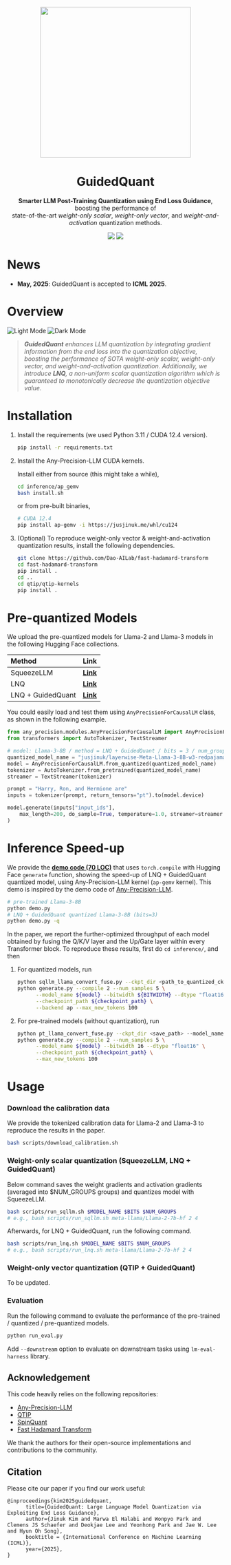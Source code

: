 <p align=center>
<div align=center>
<img src="assets/guidedquant-logo.png" width=350>
</div>
<h1 align="center">GuidedQuant</h1>
</p>
<p align="center"><b>Smarter LLM Post-Training Quantization using End Loss Guidance</b>, boosting the performance of <br> state-of-the-art <i>weight-only scalar</i>, <i>weight-only vector</i>, and <i>weight-and-activation</i> quantization methods.</p>
<p align="center">
<a href="https://arxiv.org/abs/2505.07004"><img src="https://img.shields.io/badge/arXiv-2505.07004-b31b1b.svg"></a>
<a href="./LICENSE"><img src="https://img.shields.io/badge/License-MIT-yellow"></a>
</p>

# News
- **May, 2025**: GuidedQuant is accepted to **ICML 2025**.

# Overview
![Light Mode](assets/objective-light.png#gh-light-mode-only)
![Dark Mode](assets/objective-dark.png#gh-dark-mode-only)

> *<b>GuidedQuant</b> enhances LLM quantization by integrating gradient information from the end loss into the quantization objective, boosting the performance of SOTA weight-only scalar, weight-only vector, and weight-and-activation quantization. Additionally, we introduce <b>LNQ</b>, a non-uniform scalar quantization algorithm which is guaranteed to monotonically decrease the quantization objective value.*

# Installation 

1. Install the requirements (we used Python 3.11 / CUDA 12.4 version).
      ```bash
      pip install -r requirements.txt
      ```
2. Install the Any-Precision-LLM CUDA kernels.

      Install either from source (this might take a while),
      ```bash
      cd inference/ap_gemv
      bash install.sh
      ```
      or from pre-built binaries,
      ```bash
      # CUDA 12.4
      pip install ap-gemv -i https://jusjinuk.me/whl/cu124
      ```
3. (Optional) To reproduce weight-only vector & weight-and-activation quantization results, install the following dependencies.
      ```bash
      git clone https://github.com/Dao-AILab/fast-hadamard-transform 
      cd fast-hadamard-transform
      pip install .
      cd ..
      cd qtip/qtip-kernels
      pip install .
      ```


# Pre-quantized Models
We upload the pre-quantized models for Llama-2 and Llama-3 models in the following Hugging Face collections.

| Method | Link |
|:---|:---:|
| SqueezeLLM        | **[Link](https://huggingface.co/collections/jusjinuk/guidedquant-squeezellm-682ca2b6d71351d9bd94e94d)** |
| LNQ               | **[Link](https://huggingface.co/collections/jusjinuk/guidedquant-lnq-682c879c799d0ba767b57216)** |
| LNQ + GuidedQuant | **[Link](https://huggingface.co/collections/jusjinuk/guidedquant-lnq-gquant-682c89b60907f4a88caf6fa3)** |

You could easily load and test them using `AnyPrecisionForCausalLM` class, as shown in the following example.

```python
from any_precision.modules.AnyPrecisionForCausalLM import AnyPrecisionForCausalLM
from transformers import AutoTokenizer, TextStreamer

# model: Llama-3-8B / method = LNQ + GuidedQuant / bits = 3 / num_groups = 1
quantized_model_name = "jusjinuk/layerwise-Meta-Llama-3-8B-w3-redpajama_s1024_blk4096_g1_iter3_cd4"
model = AnyPrecisionForCausalLM.from_quantized(quantized_model_name)
tokenizer = AutoTokenizer.from_pretrained(quantized_model_name)
streamer = TextStreamer(tokenizer)

prompt = "Harry, Ron, and Hermione are"
inputs = tokenizer(prompt, return_tensors="pt").to(model.device)

model.generate(inputs["input_ids"], 
    max_length=200, do_sample=True, temperature=1.0, streamer=streamer
)
```

# Inference Speed-up
We provide the **[demo code (70 LOC)](./demo.py)** that uses `torch.compile` with Hugging Face `generate` function, showing the speed-up of LNQ + GuidedQuant quantized model, using Any-Precision-LLM kernel (`ap-gemv` kernel). This demo is inspired by the demo code of [Any-Precision-LLM](https://github.com/SNU-ARC/any-precision-llm).
```bash
# pre-trained Llama-3-8B
python demo.py
# LNQ + GuidedQuant quantized Llama-3-8B (bits=3)
python demo.py -q
```

In the paper, we report the further-optimized throughput of each model obtained by fusing the Q/K/V layer and the Up/Gate layer within every Transformer block.
To reproduce these results, first do `cd inference/`, and then

1. For quantized models, run
      ```bash
      python sqllm_llama_convert_fuse.py --ckpt_dir <path_to_quantized_ckpt> --bitwidth <bitwidth>
      python generate.py --compile 2 --num_samples 5 \
            --model_name ${model} --bitwidth ${BITWIDTH} --dtype "float16" \
            --checkpoint_path ${checkpoint_path} \
            --backend ap --max_new_tokens 100
      ```

2. For pre-trained models (without quantization), run
      ```bash
      python pt_llama_convert_fuse.py --ckpt_dir <save_path> --model_name <huggingface_model_name>
      python generate.py --compile 2 --num_samples 5 \
            --model_name ${model} --bitwidth 16 --dtype "float16" \
            --checkpoint_path ${checkpoint_path} \
            --max_new_tokens 100
      ```


# Usage

### Download the calibration data
We provide the tokenized calibration data for Llama-2 and Llama-3 to reproduce the results in the paper.
```bash
bash scripts/download_calibration.sh
```


### Weight-only scalar quantization (SqueezeLLM, LNQ + GuidedQuant)
Below command saves the weight gradients and activation gradients (averaged into $NUM_GROUPS groups) and quantizes model with SqueezeLLM.
```bash
bash scripts/run_sqllm.sh $MODEL_NAME $BITS $NUM_GROUPS
# e.g., bash scripts/run_sqllm.sh meta-llama/Llama-2-7b-hf 2 4
```
<!-- **Note**:  -->

Afterwards, for LNQ + GuidedQuant, run the following command.
```bash
bash scripts/run_lnq.sh $MODEL_NAME $BITS $NUM_GROUPS
# e.g., bash scripts/run_lnq.sh meta-llama/Llama-2-7b-hf 2 4
```
<!-- **Note**:  -->


### Weight-only vector quantization (QTIP + GuidedQuant)

To be updated.



### Evaluation

Run the following command to evaluate the performance of the pre-trained / quantized / pre-quantized models.
```bash
python run_eval.py
```

Add `--downstream` option to evaluate on downstream tasks using `lm-eval-harness` library.




## Acknowledgement
This code heavily relies on the following repositories:
- [Any-Precision-LLM](https://github.com/SNU-ARC/any-precision-llm)
- [QTIP](https://github.com/Cornell-RelaxML/qtip)
- [SpinQuant](https://github.com/facebookresearch/SpinQuant)
- [Fast Hadamard Transform](https://github.com/Dao-AILab/fast-hadamard-transform)

We thank the authors for their open-source implementations and contributions to the community.

## Citation

Please cite our paper if you find our work useful:

```
@inproceedings{kim2025guidedquant,
      title={GuidedQuant: Large Language Model Quantization via Exploiting End Loss Guidance}, 
      author={Jinuk Kim and Marwa El Halabi and Wonpyo Park and Clemens JS Schaefer and Deokjae Lee and Yeonhong Park and Jae W. Lee and Hyun Oh Song},
      booktitle = {International Conference on Machine Learning (ICML)},
      year={2025},
}
```


